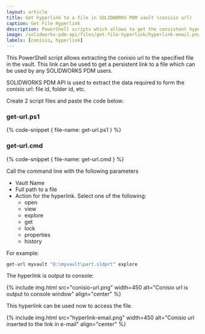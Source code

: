 ```yaml
---
layout: article
title: Get hyperlink to a file in SOLIDWORKS PDM vault (conisio url)
caption: Get File Hyperlink
description: PowerShell scripts which allows to get the consistent hyperlink (conisio url) to a specified file using PDM Professional API
image: /solidworks-pdm-api/files/get-file-hyperlink/hyperlink-email.png
labels: [conisio, hyperlink]
---
```

This PowerShell script allows extracting the conisio url to the specified file in the vault. This link can be used to get a persistent link to a file which can be used by any SOLIDWORKS PDM users.

SOLIDWORKS PDM API is used to extract the data required to form the conisio url: file id, folder id, etc.

Create 2 script files and paste the code below:

### get-url.ps1
{% code-snippet { file-name: get-url.ps1 } %}

### get-url.cmd
{% code-snippet { file-name: get-url.cmd } %}

Call the command line with the following parameters

* Vault Name
* Full path to a file
* Action for the hyperlink. Select one of the following: 
    * open
    * view
    * explore
    * get
    * lock
    * properties
    * history

For example:

~~~ cmd
get-url myvault "D:\myvault\part.sldprt" explore
~~~

The hyperlink is output to console:

{% include img.html src="conisio-url.png" width=450 alt="Conisio url is output to console window" align="center" %}

This hyperlink can be used now to access the file.

{% include img.html src="hyperlink-email.png" width=450 alt="Conisio url inserted to the link in e-mail" align="center" %}
